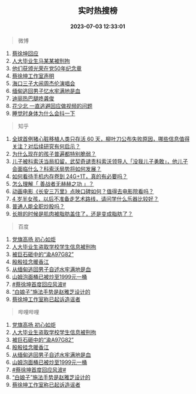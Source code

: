 <div align="center"><h2>实时热搜榜</h2><h4>2023-07-03 12:33:01</h4></div>

> 微博  

1. [蔡徐坤回应](https://s.weibo.com/weibo?q=%23%E8%94%A1%E5%BE%90%E5%9D%A4%E5%9B%9E%E5%BA%94%23&t=31&band_rank=1&Refer=top)<br />
2. [人大毕业生马某某被刑拘](https://s.weibo.com/weibo?q=%23%E4%BA%BA%E5%A4%A7%E6%AF%95%E4%B8%9A%E7%94%9F%E9%A9%AC%E6%9F%90%E6%9F%90%E8%A2%AB%E5%88%91%E6%8B%98%23&t=31&band_rank=2&Refer=top)<br />
3. [他们获颁光荣在党50年纪念章](https://s.weibo.com/weibo?q=%23%E4%BB%96%E4%BB%AC%E8%8E%B7%E9%A2%81%E5%85%89%E8%8D%A3%E5%9C%A8%E5%85%9A50%E5%B9%B4%E7%BA%AA%E5%BF%B5%E7%AB%A0%23&t=31&band_rank=3&Refer=top)<br />
4. [蔡徐坤工作室声明](https://s.weibo.com/weibo?q=%23%E8%94%A1%E5%BE%90%E5%9D%A4%E5%B7%A5%E4%BD%9C%E5%AE%A4%E5%A3%B0%E6%98%8E%23&t=31&band_rank=4&Refer=top)<br />
5. [海口三子大闹周杰伦演唱会](https://s.weibo.com/weibo?q=%23%E6%B5%B7%E5%8F%A3%E4%B8%89%E5%AD%90%E5%A4%A7%E9%97%B9%E5%91%A8%E6%9D%B0%E4%BC%A6%E6%BC%94%E5%94%B1%E4%BC%9A%23&t=31&band_rank=5&Refer=top)<br />
6. [缅甸逃回男子忆水牢满地是血](https://s.weibo.com/weibo?q=%23%E7%BC%85%E7%94%B8%E9%80%83%E5%9B%9E%E7%94%B7%E5%AD%90%E5%BF%86%E6%B0%B4%E7%89%A2%E6%BB%A1%E5%9C%B0%E6%98%AF%E8%A1%80%23&t=31&band_rank=6&Refer=top)<br />
7. [迪丽热巴腿咚龚俊](https://s.weibo.com/weibo?q=%23%E8%BF%AA%E4%B8%BD%E7%83%AD%E5%B7%B4%E8%85%BF%E5%92%9A%E9%BE%9A%E4%BF%8A%23&t=31&band_rank=7&Refer=top)<br />
8. [花少北 一直逃避回应做视频的问题](https://s.weibo.com/weibo?q=%E8%8A%B1%E5%B0%91%E5%8C%97%20%E4%B8%80%E7%9B%B4%E9%80%83%E9%81%BF%E5%9B%9E%E5%BA%94%E5%81%9A%E8%A7%86%E9%A2%91%E7%9A%84%E9%97%AE%E9%A2%98&t=31&band_rank=8&Refer=top)<br />
9. [睡觉时身体为什么会抖一下](https://s.weibo.com/weibo?q=%23%E7%9D%A1%E8%A7%89%E6%97%B6%E8%BA%AB%E4%BD%93%E4%B8%BA%E4%BB%80%E4%B9%88%E4%BC%9A%E6%8A%96%E4%B8%80%E4%B8%8B%23&t=31&band_rank=9&Refer=top)<br />

> 知乎  

1. [全球首例猪心脏移植人类只存活 60 天，柳叶刀公布失败原因，哪些信息值得关注？对后续研究有何启示？](https://www.zhihu.com/question/609926133)<br />
2. [为什么现在的孩子普遍都特别脆弱？](https://www.zhihu.com/question/591144391)<br />
3. [儿子被科索沃当局扣留，武契奇谴责科索沃领导人「没我儿子勇敢」，他儿子会面临什么？科索沃局势将如何发展？](https://www.zhihu.com/question/609485354)<br />
4. [如何看待手机内存卷到 24G+1T，真的有必要吗？](https://www.zhihu.com/question/608801781)<br />
5. [怎么理解「 善战者无赫赫之功 」？](https://www.zhihu.com/question/409246699)<br />
6. [动画电影《长安三万里》点映口碑如何？值得去电影院看吗？](https://www.zhihu.com/question/549287398)<br />
7. [4 岁半女孩，以后不准备走艺术路线，请问学什么乐器比较好？](https://www.zhihu.com/question/609567378)<br />
8. [普通人能全职炒股吗？](https://www.zhihu.com/question/609201925)<br />
9. [长胖的时候是肌肉被脂肪盖住了，还是变成脂肪了？](https://www.zhihu.com/question/608106486)<br />

> 百度  

1. [党旗高扬 初心如炬](https://www.baidu.com/s?wd=%E5%85%9A%E6%97%97%E9%AB%98%E6%89%AC+%E5%88%9D%E5%BF%83%E5%A6%82%E7%82%AC&sa=fyb_news&rsv_dl=fyb_news)<br />
2. [人大毕业生盗取学校学生信息被刑拘](https://www.baidu.com/s?wd=%E4%BA%BA%E5%A4%A7%E6%AF%95%E4%B8%9A%E7%94%9F%E7%9B%97%E5%8F%96%E5%AD%A6%E6%A0%A1%E5%AD%A6%E7%94%9F%E4%BF%A1%E6%81%AF%E8%A2%AB%E5%88%91%E6%8B%98&sa=fyb_news&rsv_dl=fyb_news)<br />
3. [被巨石砸中的“渝A97G82”](https://www.baidu.com/s?wd=%E8%A2%AB%E5%B7%A8%E7%9F%B3%E7%A0%B8%E4%B8%AD%E7%9A%84%E2%80%9C%E6%B8%9DA97G82%E2%80%9D&sa=fyb_news&rsv_dl=fyb_news)<br />
4. [殷殷挂念暖香江](https://www.baidu.com/s?wd=%E6%AE%B7%E6%AE%B7%E6%8C%82%E5%BF%B5%E6%9A%96%E9%A6%99%E6%B1%9F&sa=fyb_news&rsv_dl=fyb_news)<br />
5. [从缅甸逃回男子自述水牢满地是血](https://www.baidu.com/s?wd=%E4%BB%8E%E7%BC%85%E7%94%B8%E9%80%83%E5%9B%9E%E7%94%B7%E5%AD%90%E8%87%AA%E8%BF%B0%E6%B0%B4%E7%89%A2%E6%BB%A1%E5%9C%B0%E6%98%AF%E8%A1%80&sa=fyb_news&rsv_dl=fyb_news)<br />
6. [山姆泡面桶已被炒至1999元一桶](https://www.baidu.com/s?wd=%E5%B1%B1%E5%A7%86%E6%B3%A1%E9%9D%A2%E6%A1%B6%E5%B7%B2%E8%A2%AB%E7%82%92%E8%87%B31999%E5%85%83%E4%B8%80%E6%A1%B6&sa=fyb_news&rsv_dl=fyb_news)<br />
7. [#蔡徐坤首度回应风波#](https://www.baidu.com/s?wd=%23%E8%94%A1%E5%BE%90%E5%9D%A4%E9%A6%96%E5%BA%A6%E5%9B%9E%E5%BA%94%E9%A3%8E%E6%B3%A2%23&sa=fyb_news&rsv_dl=fyb_news)<br />
8. [“白娘子”施法手势是赵雅芝设计的](https://www.baidu.com/s?wd=%E2%80%9C%E7%99%BD%E5%A8%98%E5%AD%90%E2%80%9D%E6%96%BD%E6%B3%95%E6%89%8B%E5%8A%BF%E6%98%AF%E8%B5%B5%E9%9B%85%E8%8A%9D%E8%AE%BE%E8%AE%A1%E7%9A%84&sa=fyb_news&rsv_dl=fyb_news)<br />
9. [蔡徐坤工作室称已起诉造谣者](https://www.baidu.com/s?wd=%E8%94%A1%E5%BE%90%E5%9D%A4%E5%B7%A5%E4%BD%9C%E5%AE%A4%E7%A7%B0%E5%B7%B2%E8%B5%B7%E8%AF%89%E9%80%A0%E8%B0%A3%E8%80%85&sa=fyb_news&rsv_dl=fyb_news)<br />

> 哔哩哔哩  

1. [党旗高扬 初心如炬](https://www.baidu.com/s?wd=%E5%85%9A%E6%97%97%E9%AB%98%E6%89%AC+%E5%88%9D%E5%BF%83%E5%A6%82%E7%82%AC&sa=fyb_news&rsv_dl=fyb_news)<br />
2. [人大毕业生盗取学校学生信息被刑拘](https://www.baidu.com/s?wd=%E4%BA%BA%E5%A4%A7%E6%AF%95%E4%B8%9A%E7%94%9F%E7%9B%97%E5%8F%96%E5%AD%A6%E6%A0%A1%E5%AD%A6%E7%94%9F%E4%BF%A1%E6%81%AF%E8%A2%AB%E5%88%91%E6%8B%98&sa=fyb_news&rsv_dl=fyb_news)<br />
3. [被巨石砸中的“渝A97G82”](https://www.baidu.com/s?wd=%E8%A2%AB%E5%B7%A8%E7%9F%B3%E7%A0%B8%E4%B8%AD%E7%9A%84%E2%80%9C%E6%B8%9DA97G82%E2%80%9D&sa=fyb_news&rsv_dl=fyb_news)<br />
4. [殷殷挂念暖香江](https://www.baidu.com/s?wd=%E6%AE%B7%E6%AE%B7%E6%8C%82%E5%BF%B5%E6%9A%96%E9%A6%99%E6%B1%9F&sa=fyb_news&rsv_dl=fyb_news)<br />
5. [从缅甸逃回男子自述水牢满地是血](https://www.baidu.com/s?wd=%E4%BB%8E%E7%BC%85%E7%94%B8%E9%80%83%E5%9B%9E%E7%94%B7%E5%AD%90%E8%87%AA%E8%BF%B0%E6%B0%B4%E7%89%A2%E6%BB%A1%E5%9C%B0%E6%98%AF%E8%A1%80&sa=fyb_news&rsv_dl=fyb_news)<br />
6. [山姆泡面桶已被炒至1999元一桶](https://www.baidu.com/s?wd=%E5%B1%B1%E5%A7%86%E6%B3%A1%E9%9D%A2%E6%A1%B6%E5%B7%B2%E8%A2%AB%E7%82%92%E8%87%B31999%E5%85%83%E4%B8%80%E6%A1%B6&sa=fyb_news&rsv_dl=fyb_news)<br />
7. [#蔡徐坤首度回应风波#](https://www.baidu.com/s?wd=%23%E8%94%A1%E5%BE%90%E5%9D%A4%E9%A6%96%E5%BA%A6%E5%9B%9E%E5%BA%94%E9%A3%8E%E6%B3%A2%23&sa=fyb_news&rsv_dl=fyb_news)<br />
8. [“白娘子”施法手势是赵雅芝设计的](https://www.baidu.com/s?wd=%E2%80%9C%E7%99%BD%E5%A8%98%E5%AD%90%E2%80%9D%E6%96%BD%E6%B3%95%E6%89%8B%E5%8A%BF%E6%98%AF%E8%B5%B5%E9%9B%85%E8%8A%9D%E8%AE%BE%E8%AE%A1%E7%9A%84&sa=fyb_news&rsv_dl=fyb_news)<br />
9. [蔡徐坤工作室称已起诉造谣者](https://www.baidu.com/s?wd=%E8%94%A1%E5%BE%90%E5%9D%A4%E5%B7%A5%E4%BD%9C%E5%AE%A4%E7%A7%B0%E5%B7%B2%E8%B5%B7%E8%AF%89%E9%80%A0%E8%B0%A3%E8%80%85&sa=fyb_news&rsv_dl=fyb_news)<br />
